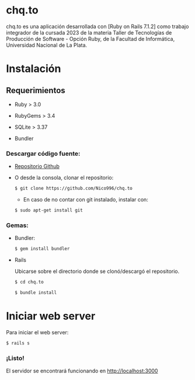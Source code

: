 # chq.to

chq.to es una aplicación desarrollada con [Ruby on Rails 7.1.2] como trabajo integrador de la cursada 2023 de la materia Taller de Tecnologías de Producción de Software - Opción Ruby, de la Facultad de Informática, Universidad Nacional de La Plata.

# Instalación

## Requerimientos

* Ruby > 3.0

* RubyGems > 3.4

* SQLite > 3.37
 
* Bundler

### Descargar código fuente:
* [Repositorio Github](https://github.com/Nico996/chq.to)
* O desde la consola, clonar el repositorio:

  ```bash
  $ git clone https://github.com/Nico996/chq.to
  ```
  * En caso de no contar con git instalado, instalar con:
  ```bash
  $ sudo apt-get install git
  ```
  
### Gemas:
* Bundler:
  ```bash
  $ gem install bundler
  ```
* Rails 

  Ubicarse sobre el directorio donde se clonó/descargó el repositorio.

  ```bash
  $ cd chq.to
  ```

  ```bash
  $ bundle install
  ```
  
# Iniciar web server

Para iniciar el web server:
```bash
$ rails s
```

### ¡Listo!
El servidor se encontrará funcionando en [http://localhost:3000](http://localhost:3000)